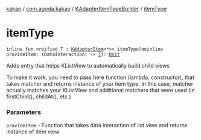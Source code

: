 [kakao](../../index.md) / [com.agoda.kakao](../index.md) / [KAdapterItemTypeBuilder](index.md) / [itemType](./item-type.md)

# itemType

`inline fun <reified T : `[`KAdapterItem`](../-k-adapter-item/index.md)`<*>> itemType(noinline provideItem: (DataInteraction) -> `[`T`](item-type.md#T)`): `[`Unit`](https://kotlinlang.org/api/latest/jvm/stdlib/kotlin/-unit/index.html)

Adds entry that helps KListView to automatically build child views

To make it work, you need to pass here function (lambda, constructor), that takes matcher and returns
instance of your item type. In this case, matcher actually matches your KListView and additional
matchers that were used (in firstChild(), childAt(), etc.)

### Parameters

`provideItem` - Function that takes data interaction of list view and returns instance of item view